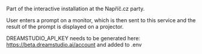 Part of the interactive installation at the Napříč.cz party.

User enters a prompt on a monitor, which is then sent to this service and the result of the prompt is displayed on a projector.

DREAMSTUDIO_API_KEY needs to be generated here: https://beta.dreamstudio.ai/account and added to .env
